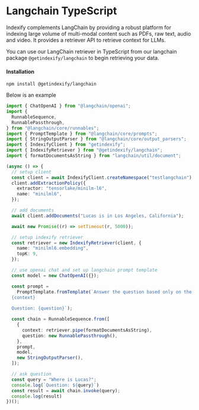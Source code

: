# Langchain TypeScript

Indexify complements LangChain by providing a robust platform for indexing large volume of multi-modal content such as PDFs, raw text, audio and video. It provides a retriever API to retrieve context for LLMs.

You can use our LangChain retriever in TypeScript from our langchain package `@getindexify/langchain` to begin retrieving your data.

#### Installation
```shell
npm install @getindexify/langchain
```

Below is an example

```typescript
import { ChatOpenAI } from "@langchain/openai";
import {
  RunnableSequence,
  RunnablePassthrough,
} from "@langchain/core/runnables";
import { PromptTemplate } from "@langchain/core/prompts";
import { StringOutputParser } from "@langchain/core/output_parsers";
import { IndexifyClient } from "getindexify";
import { IndexifyRetriever } from "@getindexify/langchain";
import { formatDocumentsAsString } from "langchain/util/document";

(async () => {
  // setup client
  const client = await IndexifyClient.createNamespace("testlangchain");
  client.addExtractionPolicy({
    extractor: "tensorlake/minilm-l6",
    name: "minilml6",
  });

  // add documents
  await client.addDocuments("Lucas is in Los Angeles, California");

  await new Promise((r) => setTimeout(r, 5000));

  // setup indexify retriever
  const retriever = new IndexifyRetriever(client, {
    name: "minilml6.embedding",
    topK: 9,
  });

  // use openai chat and set up langchain prompt template
  const model = new ChatOpenAI({});

  const prompt =
    PromptTemplate.fromTemplate(`Answer the question based only on the following context:
  {context}
  
  Question: {question}`);

  const chain = RunnableSequence.from([
    {
      context: retriever.pipe(formatDocumentsAsString),
      question: new RunnablePassthrough(),
    },
    prompt,
    model,
    new StringOutputParser(),
  ]);

  // ask question
  const query = "Where is Lucas?";
  console.log(`Question: ${query}`)
  const result = await chain.invoke(query);
  console.log(result)
})();
```